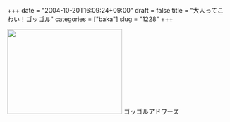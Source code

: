 +++
date = "2004-10-20T16:09:24+09:00"
draft = false
title = "大人ってこわい！ゴッゴル"
categories = ["baka"]
slug = "1228"
+++

<img src="http://ieiriblog.jugem.jp/?image=4057" width="260" height="193" alt="" class="pict" />
ゴッゴルアドワーズ
